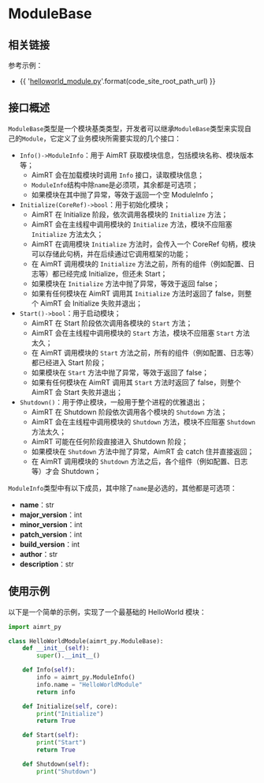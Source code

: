 # ModuleBase

## 相关链接

参考示例：
- {{ '[helloworld_module.py]({}/src/examples/py/helloworld/helloworld_module.py)'.format(code_site_root_path_url) }}


## 接口概述

`ModuleBase`类型是一个模块基类类型，开发者可以继承`ModuleBase`类型来实现自己的`Module`，它定义了业务模块所需要实现的几个接口：
- `Info()->ModuleInfo`：用于 AimRT 获取模块信息，包括模块名称、模块版本等；
  - AimRT 会在加载模块时调用 `Info` 接口，读取模块信息；
  - `ModuleInfo`结构中除`name`是必须项，其余都是可选项；
  - 如果模块在其中抛了异常，等效于返回一个空 ModuleInfo；
- `Initialize(CoreRef)->bool`：用于初始化模块；
  - AimRT 在 Initialize 阶段，依次调用各模块的 `Initialize` 方法；
  - AimRT 会在主线程中调用模块的 `Initialize` 方法，模块不应阻塞 `Initialize` 方法太久；
  - AimRT 在调用模块 `Initialize` 方法时，会传入一个 CoreRef 句柄，模块可以存储此句柄，并在后续通过它调用框架的功能；
  - 在 AimRT 调用模块的 `Initialize` 方法之前，所有的组件（例如配置、日志等）都已经完成 Initialize，但还未 Start；
  - 如果模块在 `Initialize` 方法中抛了异常，等效于返回 false；
  - 如果有任何模块在 AimRT 调用其 `Initialize` 方法时返回了 false，则整个 AimRT 会 Initialize 失败并退出；
- `Start()->bool`：用于启动模块；
  - AimRT 在 Start 阶段依次调用各模块的 `Start` 方法；
  - AimRT 会在主线程中调用模块的 `Start` 方法，模块不应阻塞 `Start` 方法太久；
  - 在 AimRT 调用模块的 `Start` 方法之前，所有的组件（例如配置、日志等）都已经进入 Start 阶段；
  - 如果模块在 `Start` 方法中抛了异常，等效于返回了 false；
  - 如果有任何模块在 AimRT 调用其 `Start` 方法时返回了 false，则整个 AimRT 会 Start 失败并退出；
- `Shutdown()`：用于停止模块，一般用于整个进程的优雅退出；
  - AimRT 在 Shutdown 阶段依次调用各个模块的 `Shutdown` 方法；
  - AimRT 会在主线程中调用模块的 `Shutdown` 方法，模块不应阻塞 `Shutdown` 方法太久；
  - AimRT 可能在任何阶段直接进入 Shutdown 阶段；
  - 如果模块在 `Shutdown` 方法中抛了异常，AimRT 会 catch 住并直接返回；
  - 在 AimRT 调用模块的 `Shutdown` 方法之后，各个组件（例如配置、日志等）才会 Shutdown；



`ModuleInfo`类型中有以下成员，其中除了`name`是必选的，其他都是可选项：
- **name**：str
- **major_version**：int
- **minor_version**：int
- **patch_version**：int
- **build_version**：int
- **author**：str
- **description**：str

## 使用示例

以下是一个简单的示例，实现了一个最基础的 HelloWorld 模块：
```python
import aimrt_py

class HelloWorldModule(aimrt_py.ModuleBase):
    def __init__(self):
        super().__init__()

    def Info(self):
        info = aimrt_py.ModuleInfo()
        info.name = "HelloWorldModule"
        return info

    def Initialize(self, core):
        print("Initialize")
        return True

    def Start(self):
        print("Start")
        return True

    def Shutdown(self):
        print("Shutdown")
```

